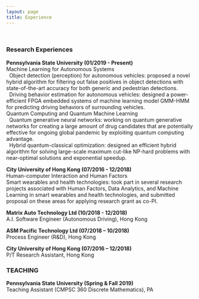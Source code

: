 ```yaml
---
layout: page
title: Experience
---
```


<!-- You can also browse my <a href="https://scholar.google.com/citations?user=i1uHh2sAAAAJ&hl=en">Google Scholar profile</a>. -->
<br />

<h3>
    <a name='2019'></a> Research Experiences
</h3>

<div class="media">
    <div class="media-body">
       <p class="media-heading">
          <strong>Pennsylvania State University (01/2019 - Present)
</strong><br />
         Machine Learning for Autonomous Systems <br />
           &nbsp; Object detection (perception) for autonomous vehicles: proposed a novel hybrid algorithm for filtering out false positives in object detections with state-of-the-art accuracy for both generic and pedestrian detections. <br />
           &nbsp; Driving behavior estimation for autonomous vehicles: designed a power-efficient FPGA embedded systems of machine learning model GMM-HMM for predicting driving behaviors of surrounding vehicles. <br />
         Quantum Computing and Quantum Machine Learning <br />
           &nbsp; Quantum generative neural networks: working on quantum generative networks for creating a large amount of drug candidates that are potentially effective for ongoing global pandemic by exploiting quantum computing advantage. <br />
           &nbsp; Hybrid quantum-classical optimization: designed an efficient hybrid algorithm for solving large-scale maximum cut-like NP-hard problems with near-optimal solutions and exponential speedup. <br />
       </p>
    </div>
</div>

<div class="media">
    <div class="media-body">
       <p class="media-heading">
          <strong>City University of Hong Kong (07/2016 - 12/2018)
</strong><br />
         Human-computer Interaction and Human Factors <br />
           Smart wearables and health technologies: took part in several research projects associated with Human Factors, Data Analytics, and Machine Learning in smart wearables and health technologies, and submitted proposal on these areas for applying research grant as co-PI. <br />
       </p>
    </div>
</div>

<div class="media">
    <div class="media-body">
       <p class="media-heading">
          <strong>Matrix Auto Technology Ltd (10/2018 - 12/2018)
</strong><br />
         A.I. Software Engineer (Autonomous Driving), Hong Kong <br />
       </p>
    </div>
</div>

<div class="media">
    <div class="media-body">
       <p class="media-heading">
          <strong>ASM Pacific Technology Ltd (07/2018 – 10/2018)
</strong><br />
         Process Engineer (R&D), Hong Kong <br />
       </p>
    </div>
</div>

<div class="media">
    <div class="media-body">
       <p class="media-heading">
          <strong>City University of Hong Kong (07/2016 – 12/2018)
</strong><br />
         P/T Research Assistant, Hong Kong <br />
       </p>
    </div>
</div>

<h3>
    <a name='2019'></a> TEACHING
</h3>

<div class="media">
    <div class="media-body">
       <p class="media-heading">
          <strong>Pennsylvania State University (Spring & Fall 2019)
</strong><br />
         Teaching Assistant (CMPSC 360 Discrete Mathematics), PA <br />
       </p>
    </div>
</div>
